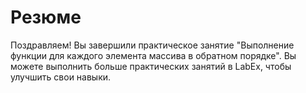 # Резюме

Поздравляем! Вы завершили практическое занятие "Выполнение функции для каждого элемента массива в обратном порядке". Вы можете выполнить больше практических занятий в LabEx, чтобы улучшить свои навыки.
